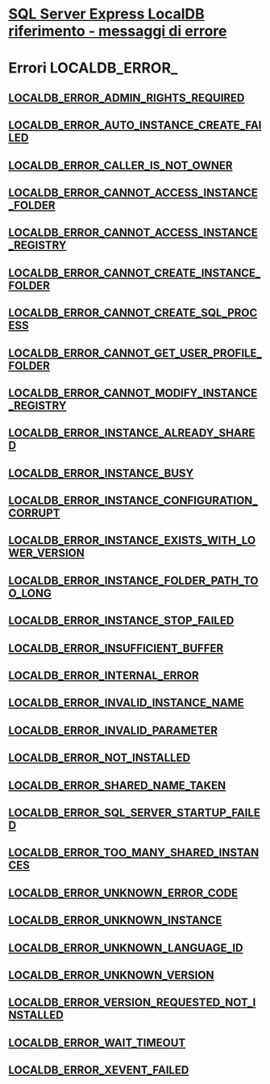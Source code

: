 # [SQL Server Express LocalDB riferimento - messaggi di errore](sql-server-express-localdb-reference-error-messages.md)

# Errori LOCALDB_ERROR_
## [LOCALDB_ERROR_ADMIN_RIGHTS_REQUIRED](localdb-error-admin-rights-required.md)
## [LOCALDB_ERROR_AUTO_INSTANCE_CREATE_FAILED](localdb-error-auto-instance-create-failed.md)
## [LOCALDB_ERROR_CALLER_IS_NOT_OWNER](localdb-error-caller-is-not-owner.md)
## [LOCALDB_ERROR_CANNOT_ACCESS_INSTANCE_FOLDER](localdb-error-cannot-access-instance-folder.md)
## [LOCALDB_ERROR_CANNOT_ACCESS_INSTANCE_REGISTRY](localdb-error-cannot-access-instance-registry.md)
## [LOCALDB_ERROR_CANNOT_CREATE_INSTANCE_FOLDER](localdb-error-cannot-create-instance-folder.md)
## [LOCALDB_ERROR_CANNOT_CREATE_SQL_PROCESS](localdb-error-cannot-create-sql-process.md)
## [LOCALDB_ERROR_CANNOT_GET_USER_PROFILE_FOLDER](localdb-error-cannot-get-user-profile-folder.md)
## [LOCALDB_ERROR_CANNOT_MODIFY_INSTANCE_REGISTRY](localdb-error-cannot-modify-instance-registry.md)
## [LOCALDB_ERROR_INSTANCE_ALREADY_SHARED](localdb-error-instance-already-shared.md)
## [LOCALDB_ERROR_INSTANCE_BUSY](localdb-error-instance-busy.md)
## [LOCALDB_ERROR_INSTANCE_CONFIGURATION_CORRUPT](localdb-error-instance-configuration-corrupt.md)
## [LOCALDB_ERROR_INSTANCE_EXISTS_WITH_LOWER_VERSION](localdb-error-instance-exists-with-lower-version.md)
## [LOCALDB_ERROR_INSTANCE_FOLDER_PATH_TOO_LONG](localdb-error-instance-folder-path-too-long.md)
## [LOCALDB_ERROR_INSTANCE_STOP_FAILED](localdb-error-instance-stop-failed.md)
## [LOCALDB_ERROR_INSUFFICIENT_BUFFER](localdb-error-insufficient-buffer.md)
## [LOCALDB_ERROR_INTERNAL_ERROR](localdb-error-internal-error.md)
## [LOCALDB_ERROR_INVALID_INSTANCE_NAME](localdb-error-invalid-instance-name.md)
## [LOCALDB_ERROR_INVALID_PARAMETER](localdb-error-invalid-parameter.md)
## [LOCALDB_ERROR_NOT_INSTALLED](localdb-error-not-installed.md)
## [LOCALDB_ERROR_SHARED_NAME_TAKEN](localdb-error-shared-name-taken.md)
## [LOCALDB_ERROR_SQL_SERVER_STARTUP_FAILED](localdb-error-sql-server-startup-failed.md)
## [LOCALDB_ERROR_TOO_MANY_SHARED_INSTANCES](localdb-error-too-many-shared-instances.md)
## [LOCALDB_ERROR_UNKNOWN_ERROR_CODE](localdb-error-unknown-error-code.md)
## [LOCALDB_ERROR_UNKNOWN_INSTANCE](localdb-error-unknown-instance.md)
## [LOCALDB_ERROR_UNKNOWN_LANGUAGE_ID](localdb-error-unknown-language-id.md)
## [LOCALDB_ERROR_UNKNOWN_VERSION](localdb-error-unknown-version.md)
## [LOCALDB_ERROR_VERSION_REQUESTED_NOT_INSTALLED](localdb-error-version-requested-not-installed.md)
## [LOCALDB_ERROR_WAIT_TIMEOUT](localdb-error-wait-timeout.md)
## [LOCALDB_ERROR_XEVENT_FAILED](localdb-error-xevent-failed.md)
